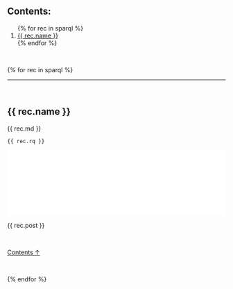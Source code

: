 
## Contents:

<ol>
{% for rec in sparql %}
  <li><a href="#{{ rec.name | slugify }}">{{ rec.name }}</a></li>
{% endfor %}
</ol>

<br/>

{% for rec in sparql %}

----

<br/>


## {{ rec.name }}

{{ rec.md }}

```sparql
{{ rec.rq }}
```

<iframe style="width: 100%; border: none;"
        src="{{ rec.srv | default: 'https://query.wikidata.org' }}/embed.html#{{ rec.rq | uri_escape }}"
        referrerpolicy="origin" sandbox="allow-scripts allow-same-origin allow-popups">
</iframe>

{{ rec.post }}

<br/>

[Contents ↑](#contents)

<br/>

{% endfor %}
